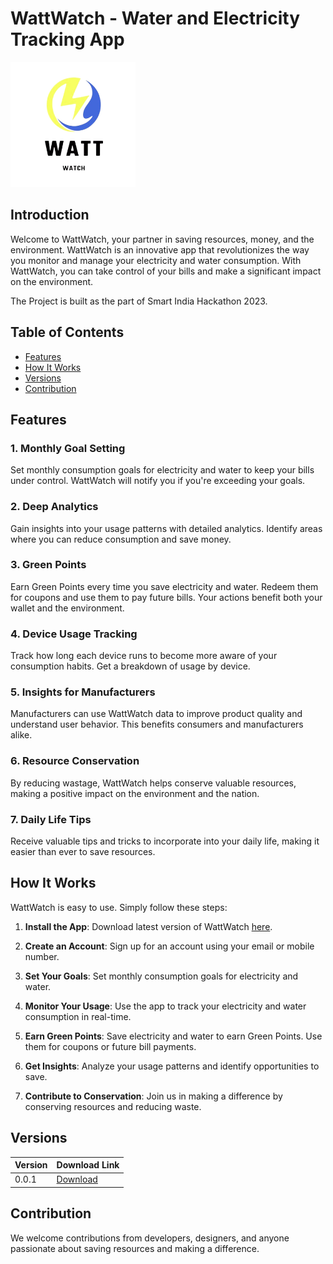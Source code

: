 # WattWatch - Water and Electricity Tracking App

<img src="lib/assets/icons/logo.png" alt="My Image" width="200" height="200">

## Introduction

Welcome to WattWatch, your partner in saving resources, money, and the environment. WattWatch is an innovative app that revolutionizes the way you monitor and manage your electricity and water consumption. With WattWatch, you can take control of your bills and make a significant impact on the environment.

The Project is built as the part of Smart India Hackathon 2023.

## Table of Contents

- [Features](#features)
- [How It Works](#how-it-works)
- [Versions](#versions)
- [Contribution](#contribution)

## Features

### 1. Monthly Goal Setting

Set monthly consumption goals for electricity and water to keep your bills under control. WattWatch will notify you if you're exceeding your goals.

### 2. Deep Analytics

Gain insights into your usage patterns with detailed analytics. Identify areas where you can reduce consumption and save money.

### 3. Green Points

Earn Green Points every time you save electricity and water. Redeem them for coupons and use them to pay future bills. Your actions benefit both your wallet and the environment.

### 4. Device Usage Tracking

Track how long each device runs to become more aware of your consumption habits. Get a breakdown of usage by device.

### 5. Insights for Manufacturers

Manufacturers can use WattWatch data to improve product quality and understand user behavior. This benefits consumers and manufacturers alike.

### 6. Resource Conservation

By reducing wastage, WattWatch helps conserve valuable resources, making a positive impact on the environment and the nation.

### 7. Daily Life Tips

Receive valuable tips and tricks to incorporate into your daily life, making it easier than ever to save resources.

## How It Works

WattWatch is easy to use. Simply follow these steps:

1. **Install the App**: Download latest version of WattWatch [here](#versions).

2. **Create an Account**: Sign up for an account using your email or mobile number.

3. **Set Your Goals**: Set monthly consumption goals for electricity and water.

4. **Monitor Your Usage**: Use the app to track your electricity and water consumption in real-time.

5. **Earn Green Points**: Save electricity and water to earn Green Points. Use them for coupons or future bill payments.

6. **Get Insights**: Analyze your usage patterns and identify opportunities to save.

7. **Contribute to Conservation**: Join us in making a difference by conserving resources and reducing waste.

## Versions

| Version   | Download Link |
| --------- | ------------- |
| 0.0.1     | [Download](https://drive.google.com/file/d/1bqN_IDaEY8JbsMRzlBptj6M6x_defJnn/view?usp=sharing) |

## Contribution

We welcome contributions from developers, designers, and anyone passionate about saving resources and making a difference.

